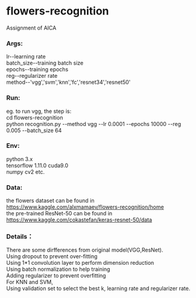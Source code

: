 # flowers-recognition
Assignment of AICA  
### Args:
lr--learning rate  
batch_size--training batch size  
epochs--training epochs  
reg--regularizer rate  
method--'vgg','svm','knn','fc','resnet34','resnet50'  
### Run:
eg. to run vgg, the step is:  
cd flowers-recognition  
python recognition.py --method vgg --lr 0.0001 --epochs 10000 --reg 0.005 --batch_size 64  
### Env:
python 3.x  
tensorflow 1.11.0 cuda9.0  
numpy cv2 etc.  
### Data:
the flowers dataset can be found in https://www.kaggle.com/alxmamaev/flowers-recognition/home  
the pre-trained ResNet-50 can be found in https://www.kaggle.com/cokastefan/keras-resnet-50/data  
### Details：
There are some dirfferences from original model(VGG,ResNet).  
Using dropout to prevent over-fitting  
Using 1*1 convolution layer to perform dimension reduction  
Using batch normalization to help training  
Adding regularizer to prevent overfitting  
For KNN and SVM,  
Using validation set to select the best k, learning rate and regularizer rate.  
